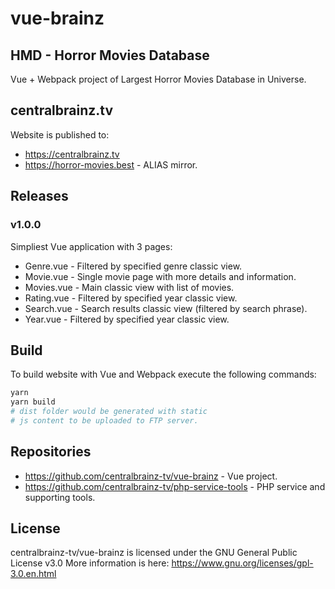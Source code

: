 # vue-brainz
## HMD - Horror Movies Database
Vue + Webpack project of Largest Horror Movies Database in Universe.
## centralbrainz.tv
Website is published to:
* https://centralbrainz.tv
* https://horror-movies.best - ALIAS mirror.
## Releases
### v1.0.0
Simpliest Vue application with 3 pages:
* Genre.vue - Filtered by specified genre classic view.
* Movie.vue - Single movie page with more details and information.
* Movies.vue - Main classic view with list of movies.
* Rating.vue - Filtered by specified year classic view.
* Search.vue - Search results classic view (filtered by search phrase).
* Year.vue - Filtered by specified year classic view.
## Build
To build website with Vue and Webpack execute the following commands:
```bash
yarn
yarn build
# dist folder would be generated with static 
# js content to be uploaded to FTP server.
```
## Repositories
* https://github.com/centralbrainz-tv/vue-brainz - Vue project.
* https://github.com/centralbrainz-tv/php-service-tools - PHP service and supporting tools.
## License
centralbrainz-tv/vue-brainz is licensed under the GNU General Public License v3.0
More information is here: https://www.gnu.org/licenses/gpl-3.0.en.html

